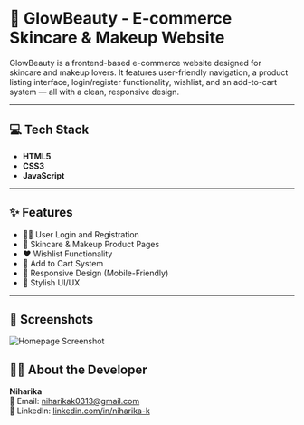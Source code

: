 # 🌟 GlowBeauty - E-commerce Skincare & Makeup Website

GlowBeauty is a frontend-based e-commerce website designed for skincare and makeup lovers. It features user-friendly navigation, a product listing interface, login/register functionality, wishlist, and an add-to-cart system — all with a clean, responsive design.

---

## 💻 Tech Stack

- **HTML5**
- **CSS3**
- **JavaScript**

---

## ✨ Features

- 👩‍💻 User Login and Registration  
- 💅 Skincare & Makeup Product Pages  
- ❤️ Wishlist Functionality  
- 🛒 Add to Cart System  
- 📱 Responsive Design (Mobile-Friendly)  
- 🎨 Stylish UI/UX

---



## 📸 Screenshots

![Homepage Screenshot](https://github.com/user-attachments/assets/7f38fdec-afc9-4f29-909d-71e8d5da37f2)


## 👩‍💻 About the Developer

**Niharika**  
📧 Email: [niharikak0313@gmail.com](mailto:niharikak0313@gmail.com)  
🔗 LinkedIn: [linkedin.com/in/niharika-k](https://www.linkedin.com/in/niharika-k-9502b32a4)
